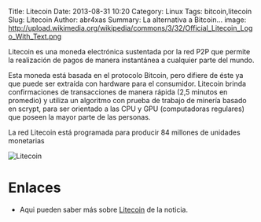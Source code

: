 Title: Litecoin
Date: 2013-08-31 10:20
Category: Linux
Tags: bitcoin,litecoin
Slug: Litecoin
Author: abr4xas
Summary: La alternativa a Bitcoin...
image: http://upload.wikimedia.org/wikipedia/commons/3/32/Official_Litecoin_Logo_With_Text.png

Litecoin es una moneda electrónica sustentada por la red P2P que permite la realización de pagos de manera instantánea a cualquier parte del mundo. 


Esta moneda está basada en el protocolo Bitcoin, pero difiere de éste ya que puede ser extraída con hardware para el consumidor. Litecoin brinda confirmaciones de transacciones de manera rápida (2,5 minutos en promedio) y utiliza un algoritmo con prueba de trabajo de minería basado en scrypt, para ser orientado a las CPU y GPU (computadoras regulares) que poseen la mayor parte de las personas. 

La red Litecoin está programada para producir 84 millones de unidades monetarias

![Litecoin][id]

# Enlaces

* Aqui pueden saber más sobre [Litecoin](https://litecoin.org/es) de la noticia.

[id]: https://litecoin.org/images/litecoin-logo-192.png "Litecoin"
